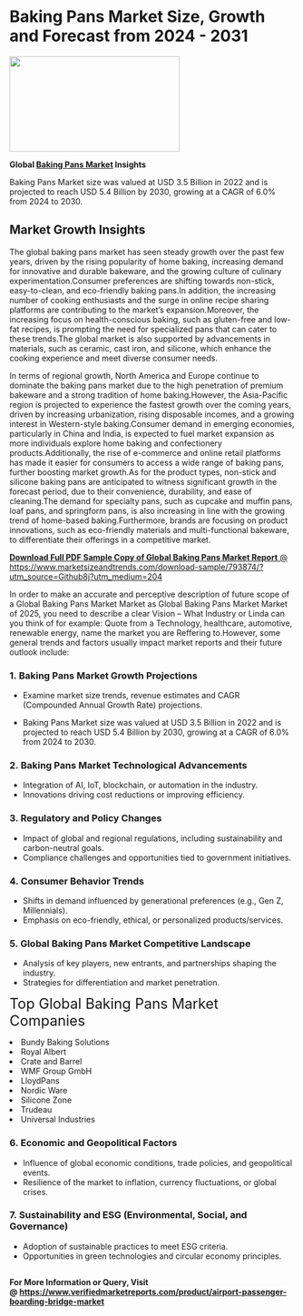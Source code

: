 <H1>Baking Pans Market Size, Growth and Forecast from 2024 - 2031</H1><img class="aligncenter size-medium wp-image-584254" src="https://thirdeyenews.in/wp-content/uploads/2024/09/Global-Market-Research-300x168.jpeg" alt="" width="300" height="168" /><p><strong>Global&nbsp;<a href="https://www.marketsizeandtrends.com/download-sample/793874/?utm_source=Github8j?utm_medium=204">Baking Pans Market</a> Insights</strong></p><p>Baking Pans Market size was valued at USD 3.5 Billion in 2022 and is projected to reach USD 5.4 Billion by 2030, growing at a CAGR of 6.0% from 2024 to 2030.</p><p><h2>Market Growth Insights</h2> <p>The global baking pans market has seen steady growth over the past few years, driven by the rising popularity of home baking, increasing demand for innovative and durable bakeware, and the growing culture of culinary experimentation.Consumer preferences are shifting towards non-stick, easy-to-clean, and eco-friendly baking pans.In addition, the increasing number of cooking enthusiasts and the surge in online recipe sharing platforms are contributing to the market’s expansion.Moreover, the increasing focus on health-conscious baking, such as gluten-free and low-fat recipes, is prompting the need for specialized pans that can cater to these trends.The global market is also supported by advancements in materials, such as ceramic, cast iron, and silicone, which enhance the cooking experience and meet diverse consumer needs.</p> <p><a href="#"></a></p> <p>In terms of regional growth, North America and Europe continue to dominate the baking pans market due to the high penetration of premium bakeware and a strong tradition of home baking.However, the Asia-Pacific region is projected to experience the fastest growth over the coming years, driven by increasing urbanization, rising disposable incomes, and a growing interest in Western-style baking.Consumer demand in emerging economies, particularly in China and India, is expected to fuel market expansion as more individuals explore home baking and confectionery products.Additionally, the rise of e-commerce and online retail platforms has made it easier for consumers to access a wide range of baking pans, further boosting market growth.As for the product types, non-stick and silicone baking pans are anticipated to witness significant growth in the forecast period, due to their convenience, durability, and ease of cleaning.The demand for specialty pans, such as cupcake and muffin pans, loaf pans, and springform pans, is also increasing in line with the growing trend of home-based baking.Furthermore, brands are focusing on product innovations, such as eco-friendly materials and multi-functional bakeware, to differentiate their offerings in a competitive market.<p><a href="#"></p><p><span class=""><strong>Download Full PDF Sample Copy of Global Baking Pans Market Report</strong> @ <a href="https://www.marketsizeandtrends.com/download-sample/793874/?utm_source=Github8j?utm_medium=204" target="_blank">https://www.marketsizeandtrends.com/download-sample/793874/?utm_source=Github8j?utm_medium=204</a></span></p><p>In order to make an accurate and perceptive description of future scope of a Global&nbsp;Baking Pans Market Market as Global&nbsp;Baking Pans Market Market of 2025, you need to describe a clear Vision &ndash; What Industry or Linda can you think of for example: Quote from a Technology, healthcare, automotive, renewable energy, name the market you are Reffering to.However, some general trends and factors usually impact market reports and their future outlook include:</p><h3>1.&nbsp;<strong>Baking Pans Market Growth Projections</strong></h3><ul><li>Examine market size trends, revenue estimates and CAGR (Compounded Annual Growth Rate) projections.</li><li><p>Baking Pans Market size was valued at USD 3.5 Billion in 2022 and is projected to reach USD 5.4 Billion by 2030, growing at a CAGR of 6.0% from 2024 to 2030.</p></li></ul><h3>2.&nbsp;<strong>Baking Pans Market Technological Advancements</strong></h3><ul><li>Integration of AI, IoT, blockchain, or automation in the industry.</li><li>Innovations driving cost reductions or improving efficiency.</li></ul><h3>3.&nbsp;<strong>Regulatory and Policy Changes</strong></h3><ul><li>Impact of global and regional regulations, including sustainability and carbon-neutral goals.</li><li>Compliance challenges and opportunities tied to government initiatives.</li></ul><h3>4.&nbsp;<strong>Consumer Behavior Trends</strong></h3><ul><li>Shifts in demand influenced by generational preferences (e.g., Gen Z, Millennials).</li><li>Emphasis on eco-friendly, ethical, or personalized products/services.</li></ul><h3>5.&nbsp;<strong>Global Baking Pans Market Competitive Landscape</strong></h3><ul><li>Analysis of key players, new entrants, and partnerships shaping the industry.</li><li>Strategies for differentiation and market penetration.</li></ul><p data-pm-slice="1 1 []"><span style="color: inherit; font-family: inherit; font-size: 25px;">Top Global Baking Pans Market Companies</span></p><div class="" data-test-id=""><p><li>Bundy Baking Solutions</li><li> Royal Albert</li><li> Crate and Barrel</li><li> WMF Group GmbH</li><li> LloydPans</li><li> Nordic Ware</li><li> Silicone Zone</li><li> Trudeau</li><li> Universal Industries</li></p></div><h3>6.&nbsp;<strong>Economic and Geopolitical Factors</strong></h3><ul><li>Influence of global economic conditions, trade policies, and geopolitical events.</li><li>Resilience of the market to inflation, currency fluctuations, or global crises.</li></ul><h3>7.&nbsp;<strong>Sustainability and ESG (Environmental, Social, and Governance)</strong></h3><ul><li>Adoption of sustainable practices to meet ESG criteria.</li><li>Opportunities in green technologies and circular economy principles.</li></ul><h2><strong style="font-size: 14px;">For More Information or Query, Visit @&nbsp;</strong><a style="background-color: #ffffff; font-size: 14px;" href="https://www.marketsizeandtrends.com/report/baking-pans-market/" target="_blank">https://www.verifiedmarketreports.com/product/airport-passenger-boarding-bridge-market</a></h2>